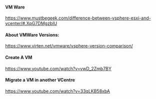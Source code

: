 #### VM Ware

https://www.mustbegeek.com/difference-between-vsphere-esxi-and-vcenter/#.XpG7DMgzbIU


#### About VMWare Versions:
https://www.virten.net/vmware/vsphere-version-comparison/


#### Create A VM
https://www.youtube.com/watch?v=vwD_2Zmb7BY

#### Migrate a VM in another VCentre
https://www.youtube.com/watch?v=33qLKB58xbA
